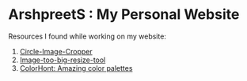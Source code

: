 # ArshpreetS : My Personal Website

Resources I found while working on my website:
1. [Circle-Image-Cropper](https://crop-circle.imageonline.co/)
2. [Image-too-big-resize-tool](https://www.befunky.com/create/resize-image/)
3. [ColorHont: Amazing color palettes](https://colorhunt.co/)


